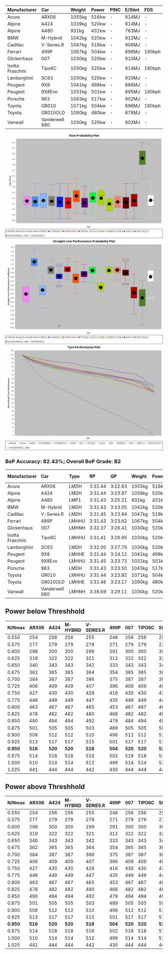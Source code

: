 | Manufacturer     | Car            | Weight | Power | PINC    | E/Stint | FDS     |
|:-|:-|:-|:-|:-|:-|:-|
| Acura            | ARX06          | 1055kg | 516kw |    -    | 914MJ   |    -    |
| Alpine           | A424           | 1039kg | 520kw |    -    | 914MJ   |    -    |
| Alpine           | A480           | 931kg  | 431kw |    -    | 763MJ   |    -    |
| BMW              | M-Hybrid       | 1042kg | 520kw |    -    | 912MJ   |    -    |
| Cadillac         | V-Series.R     | 1047kg | 518kw |    -    | 906MJ   |    -    |
| Ferrari          | 499P           | 1067kg | 504kw |    -    | 896MJ   | 190kph  |
| Glickenhaus      | 007            | 1030kg | 520kw |    -    | 910MJ   |    -    |
| Isotta Fraschini | Tipo6C         | 1030kg | 520kw |    -    | 914MJ   | 180kph  |
| Lamborghini      | SC63           | 1030kg | 520kw |    -    | 910MJ   |    -    |
| Peugeot          | 9X8            | 1041kg | 498kw |    -    | 886MJ   |    -    |
| Peugeot          | 9X8Evo         | 1031kg | 501kw |    -    | 895MJ   | 190kph  |
| Porsche          | 963            | 1043kg | 517kw |    -    | 902MJ   |    -    |
| Toyota           | GR010          | 1071kg | 504kw |    -    | 896MJ   | 190kph  |
| Toyota           | GR010OLD       | 1090kg | 480kw |    -    | 878MJ   |    -    |
| Vanwall          | Vanderwell 680 | 1030kg | 520kw |    -    | 903MJ   |    -    |

![PACECHART](./IMG/AUTO.png)
![STRAIGHTLINEPERFORMANCECHART](./IMG/AUTO_sp.png)
![TYREPERFORMANCECHART](./IMG/AUTO_tw.png)

### BoP Accuracy: 82.43%; Overall BoP Grade: B2
| Manufacturer     | Car            | Type  | RP      | QP      | Weight | Power¹ | Threshhold | PINC    | Power² | E/Stint | AVG Vmax  | FDS     | RDLC | L/Stint | BOP-Grade | Model Accuracy | Model Points | Match%  | SimDiff |
|:-|:-|:-|:-|:-|:-|:-|:-|:-|:-|:-|:-|:-|:-|:-|:-|:-|:-|:-|:-|
| Acura            | ARX06          | LMDH  | 3:31.44 | 3:22.63 | 1055kg | 516kw  | 0.0kph     |    -    | 516kw  |  914MJ  | 324.12kph |    -    | 1.01 | 12      | +D1       | 100.00%        | 995          | 68.72%  | #       |
| Alpine           | A424           | LMDH  | 3:31.44 | 3:23.97 | 1039kg | 520kw  | 0.0kph     |    -    | 520kw  |  914MJ  | 338.44kph |    -    | 1.01 | 12      | -A2       | 86.43%         | 618          | 93.20%  | #       |
| Alpine           | A480           | LMP1  | 3:31.43 | 3:25.21 |  931kg | 431kw  | 0.0kph     |    -    | 431kw  |  763MJ  | 324.35kph |    -    | 1.00 | 11      | ~A1       | 68.63%         | 967          | 100.00% | ±1.08s  |
| BMW              | M-Hybrid       | LMDH  | 3:31.43 | 3:23.05 | 1042kg | 520kw  | 0.0kph     |    -    | 520kw  |  912MJ  | 334.97kph |    -    | 1.01 | 12      | -B1       | 93.77%         | 1672         | 88.23%  | #       |
| Cadillac         | V-Series.R     | LMDH  | 3:31.45 | 3:23.94 | 1047kg | 518kw  | 0.0kph     |    -    | 518kw  |  906MJ  | 330.65kph |    -    | 1.01 | 12      | ~A1       | 83.12%         | 1921         | 95.67%  | ±0.83s  |
| Ferrari          | 499P           | LMHHU | 3:31.43 | 3:23.62 | 1067kg | 504kw  | 0.0kph     |    -    | 504kw  |  896MJ  | 331.61kph | 190kph  | 1.02 | 12      | ~A1       | 69.49%         | 1950         | 100.00% | ±0.83s  |
| Glickenhaus      | 007            | LMHNH | 3:32.37 | 3:26.41 | 1030kg | 520kw  | 0.0kph     |    -    | 520kw  |  910MJ  | 332.32kph |    -    | 0.96 | 12      | ~A1       | 89.50%         | 1518         | 100.00% | ±0.14s  |
| Isotta Fraschini | Tipo6C         | LMHHU | 3:31.41 | 3:26.95 | 1030kg | 520kw  | 0.0kph     |    -    | 520kw  |  914MJ  | 334.14kph | 180kph  | 1.08 | 12      | +C2       | 73.56%         | 64           | 73.12%  | #       |
| Lamborghini      | SC63           | LMDH  | 3:32.00 | 3:27.79 | 1030kg | 520kw  | 0.0kph     |    -    | 520kw  |  910MJ  | 335.28kph |    -    | 1.06 | 12      | +A2       | 95.82%         | 459          | 93.19%  | #       |
| Peugeot          | 9X8            | LMHHE | 3:31.44 | 3:24.12 | 1041kg | 498kw  | 0.0kph     |    -    | 498kw  |  886MJ  | 324.82kph |    -    | 1.02 | 12      | -A2       | 88.75%         | 2383         | 92.24%  | ±1.59s  |
| Peugeot          | 9X8Evo         | LMHHU | 3:31.45 | 3:23.73 | 1031kg | 501kw  | 0.0kph     |    -    | 501kw  |  895MJ  | 333.24kph | 190kph  | 1.02 | 12      | ~A1       | 66.97%         | 221          | 100.00% | #       |
| Porsche          | 963            | LMDH  | 3:31.43 | 3:23.50 | 1043kg | 517kw  | 0.0kph     |    -    | 517kw  |  902MJ  | 334.13kph |    -    | 1.01 | 12      | ~A1       | 81.02%         | 5243         | 96.34%  | ±0.99s  |
| Toyota           | GR010          | LMHHU | 3:31.44 | 3:23.92 | 1071kg | 504kw  | 0.0kph     |    -    | 504kw  |  896MJ  | 329.79kph | 190kph  | 1.01 | 12      | ~A1       | 73.70%         | 2701         | 100.00% | ±0.16s  |
| Toyota           | GR010OLD       | LMHHE | 3:31.46 | 3:23.17 | 1090kg | 480kw  | 0.0kph     |    -    | 480kw  |  878MJ  | 318.43kph |    -    | 1.00 | 12      | -B1       | 99.03%         | 1536         | 87.77%  | ±0.80s  |
| Vanwall          | Vanderwell 680 | LMHNH | 3:38.69 | 3:29.11 | 1030kg | 520kw  | 0.0kph     |    -    | 520kw  |  903MJ  | 324.38kph |    -    | 1.01 | 12      | +Ω2       | 97.01%         | 649          | -51.99% | ±3.37s  |

## Power below Threshhold
| N/Nmax    | ARX06   | A424    | M-HYBRID | V-SERIES.R | 499P    | 007     | TIPO6C  | SC63    | 9X8     | 9X8EVO  | 963     | GR010   | GR010OLD | VANDERWELL 680 | ​     | RPM      | A480    |
|:-|:-|:-|:-|:-|:-|:-|:-|:-|:-|:-|:-|:-|:-|:-|:-|:-|:-|
|  0.550    |  254    |  256    |  256     |  255       |  248    |  256    |  256    |  256    |  245    |  247    |  255    |  248    |  236     |  256           |  ​    |   --     |   -     |
|  0.575    |  277    |  279    |  279     |  278       |  271    |  279    |  279    |  279    |  268    |  270    |  278    |  271    |  258     |  279           |  ​    |   --     |   -     |
|  0.600    |  298    |  300    |  300     |  299       |  291    |  300    |  300    |  300    |  288    |  290    |  298    |  291    |  277     |  300           |  ​    |   --     |   -     |
|  0.625    |  319    |  322    |  322     |  321       |  312    |  322    |  322    |  322    |  308    |  310    |  320    |  312    |  297     |  322           |  ​    |   --     |   -     |
|  0.650    |  340    |  343    |  343     |  342       |  333    |  343    |  343    |  343    |  329    |  331    |  341    |  333    |  317     |  343           |  ​    |   --     |   -     |
|  0.675    |  362    |  365    |  365     |  364       |  354    |  365    |  365    |  365    |  350    |  352    |  363    |  354    |  337     |  365           |  ​    |   --     |   -     |
|  0.700    |  384    |  387    |  387     |  386       |  375    |  387    |  387    |  387    |  371    |  373    |  385    |  375    |  358     |  387           |  ​    |   --     |   -     |
|  0.725    |  406    |  409    |  409     |  407       |  396    |  409    |  409    |  409    |  392    |  394    |  407    |  396    |  378     |  409           |  ​    |   --     |   -     |
|  0.750    |  427    |  430    |  430     |  428       |  416    |  430    |  430    |  430    |  411    |  414    |  427    |  416    |  397     |  430           |  ​    |   --     |   -     |
|  0.775    |  446    |  449    |  449     |  447       |  435    |  449    |  449    |  449    |  430    |  433    |  446    |  435    |  415     |  449           |  ​    |  5000    |  253    |
|  0.800    |  463    |  467    |  467     |  465       |  453    |  467    |  467    |  467    |  447    |  450    |  464    |  453    |  431     |  467           |  ​    |  5500    |  299    |
|  0.825    |  478    |  482    |  482     |  480       |  468    |  482    |  482    |  482    |  462    |  465    |  479    |  468    |  445     |  482           |  ​    |  6000    |  334    |
|  0.850    |  490    |  494    |  494     |  492       |  479    |  494    |  494    |  494    |  473    |  476    |  491    |  479    |  456     |  494           |  ​    |  6500    |  377    |
|  0.875    |  501    |  505    |  505     |  503       |  489    |  505    |  505    |  505    |  483    |  486    |  502    |  489    |  466     |  505           |  ​    |  7000    |  421    |
|  0.900    |  508    |  512    |  512     |  510       |  496    |  512    |  512    |  512    |  490    |  493    |  509    |  496    |  472     |  512           |  ​    |  7500    |  432    |
|  0.925    |  513    |  517    |  517     |  515       |  501    |  517    |  517    |  517    |  495    |  498    |  514    |  501    |  477     |  517           |  ​    |  8000    |  428    |
| **0.950** | **516** | **520** | **520**  | **518**    | **504** | **520** | **520** | **520** | **498** | **501** | **517** | **504** | **480**  | **520**        | **​** | **8500** | **431** |
|  0.975    |  514    |  518    |  518     |  516       |  502    |  518    |  518    |  518    |  496    |  499    |  515    |  502    |  478     |  518           |  ​    |  9000    |  216    |
|  1.000    |  510    |  514    |  514     |  512       |  499    |  514    |  514    |  514    |  493    |  496    |  511    |  499    |  475     |  514           |  ​    |   --     |   -     |
|  1.025    |  441    |  444    |  444     |  442       |  430    |  444    |  444    |  444    |  425    |  428    |  441    |  430    |  410     |  444           |  ​    |   --     |   -     |

## Power above Threshhold
| N/Nmax    | ARX06   | A424    | M-HYBRID | V-SERIES.R | 499P    | 007     | TIPO6C  | SC63    | 9X8     | 9X8EVO  | 963     | GR010   | GR010OLD | VANDERWELL 680 | ​     | RPM      | A480    |
|:-|:-|:-|:-|:-|:-|:-|:-|:-|:-|:-|:-|:-|:-|:-|:-|:-|:-|
|  0.550    |  254    |  256    |  256     |  255       |  248    |  256    |  256    |  256    |  245    |  247    |  255    |  248    |  236     |  256           |  ​    |   --     |   -     |
|  0.575    |  277    |  279    |  279     |  278       |  271    |  279    |  279    |  279    |  268    |  270    |  278    |  271    |  258     |  279           |  ​    |   --     |   -     |
|  0.600    |  298    |  300    |  300     |  299       |  291    |  300    |  300    |  300    |  288    |  290    |  298    |  291    |  277     |  300           |  ​    |   --     |   -     |
|  0.625    |  319    |  322    |  322     |  321       |  312    |  322    |  322    |  322    |  308    |  310    |  320    |  312    |  297     |  322           |  ​    |   --     |   -     |
|  0.650    |  340    |  343    |  343     |  342       |  333    |  343    |  343    |  343    |  329    |  331    |  341    |  333    |  317     |  343           |  ​    |   --     |   -     |
|  0.675    |  362    |  365    |  365     |  364       |  354    |  365    |  365    |  365    |  350    |  352    |  363    |  354    |  337     |  365           |  ​    |   --     |   -     |
|  0.700    |  384    |  387    |  387     |  386       |  375    |  387    |  387    |  387    |  371    |  373    |  385    |  375    |  358     |  387           |  ​    |   --     |   -     |
|  0.725    |  406    |  409    |  409     |  407       |  396    |  409    |  409    |  409    |  392    |  394    |  407    |  396    |  378     |  409           |  ​    |   --     |   -     |
|  0.750    |  427    |  430    |  430     |  428       |  416    |  430    |  430    |  430    |  411    |  414    |  427    |  416    |  397     |  430           |  ​    |   --     |   -     |
|  0.775    |  446    |  449    |  449     |  447       |  435    |  449    |  449    |  449    |  430    |  433    |  446    |  435    |  415     |  449           |  ​    |  5000    |  253    |
|  0.800    |  463    |  467    |  467     |  465       |  453    |  467    |  467    |  467    |  447    |  450    |  464    |  453    |  431     |  467           |  ​    |  5500    |  299    |
|  0.825    |  478    |  482    |  482     |  480       |  468    |  482    |  482    |  482    |  462    |  465    |  479    |  468    |  445     |  482           |  ​    |  6000    |  334    |
|  0.850    |  490    |  494    |  494     |  492       |  479    |  494    |  494    |  494    |  473    |  476    |  491    |  479    |  456     |  494           |  ​    |  6500    |  377    |
|  0.875    |  501    |  505    |  505     |  503       |  489    |  505    |  505    |  505    |  483    |  486    |  502    |  489    |  466     |  505           |  ​    |  7000    |  421    |
|  0.900    |  508    |  512    |  512     |  510       |  496    |  512    |  512    |  512    |  490    |  493    |  509    |  496    |  472     |  512           |  ​    |  7500    |  432    |
|  0.925    |  513    |  517    |  517     |  515       |  501    |  517    |  517    |  517    |  495    |  498    |  514    |  501    |  477     |  517           |  ​    |  8000    |  428    |
| **0.950** | **516** | **520** | **520**  | **518**    | **504** | **520** | **520** | **520** | **498** | **501** | **517** | **504** | **480**  | **520**        | **​** | **8500** | **431** |
|  0.975    |  514    |  518    |  518     |  516       |  502    |  518    |  518    |  518    |  496    |  499    |  515    |  502    |  478     |  518           |  ​    |  9000    |  216    |
|  1.000    |  510    |  514    |  514     |  512       |  499    |  514    |  514    |  514    |  493    |  496    |  511    |  499    |  475     |  514           |  ​    |   --     |   -     |
|  1.025    |  441    |  444    |  444     |  442       |  430    |  444    |  444    |  444    |  425    |  428    |  441    |  430    |  410     |  444           |  ​    |   --     |   -     |

